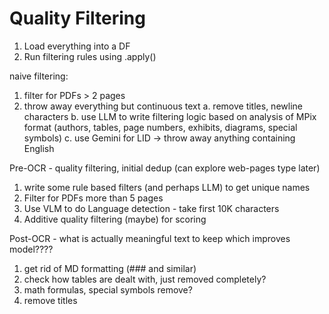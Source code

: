 # Quality Filtering 

1. Load everything into a DF 
2. Run filtering rules using .apply()

naive filtering:
1. filter for PDFs > 2 pages
2. throw away everything but continuous text
    a. remove titles, newline characters
    b. use LLM to write filtering logic based on analysis of MPix format (authors, tables, page numbers, exhibits, diagrams, special symbols)
    c. use Gemini for LID -> throw away anything containing English


Pre-OCR - quality filtering, initial dedup (can explore web-pages type later)
1. write some rule based filters (and perhaps LLM) to get unique names
2. Filter for PDFs more than 5 pages
3. Use VLM to do Language detection - take first 10K characters
4. Additive quality filtering (maybe) for scoring

Post-OCR - what is actually meaningful text to keep which improves model????
1. get rid of MD formatting (### and similar)
2. check how tables are dealt with, just removed completely?
3. math formulas, special symbols remove?
4. remove titles